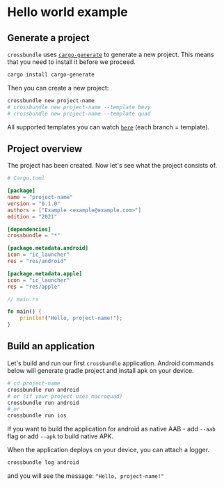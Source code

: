 # Hello world example

## Generate a project

`crossbundle` uses [`cargo-generate`](https://github.com/cargo-generate/cargo-generate) to generate a new project. This means that you need to install it before we proceed.

```sh
cargo install cargo-generate
```

Then you can create a new project:

```sh
crossbundle new project-name
# crossbundle new project-name --template bevy
# crossbundle new project-name --template quad
```

All supported templates you can watch [`here`](https://github.com/dodorare/crossbundle-templates) (each branch = template).

## Project overview

The project has been created. Now let's see what the project consists of.

```toml
# Cargo.toml

[package]
name = "project-name"
version = "0.1.0"
authors = ["Example <example@example.com>"]
edition = "2021"

[dependencies]
crossbundle = "*"

[package.metadata.android]
icon = "ic_launcher"
res = "res/android"

[package.metadata.apple]
icon = "ic_launcher"
res = "res/apple"
```

```rust
// main.rs

fn main() {
    println!("Hello, project-name!");
}
```

## Build an application

Let's build and run our first `crossbundle` application. Android commands below will generate gradle project and install apk on your device.

```sh
# cd project-name
crossbundle run android
# or (if your project uses macroquad)
crossbundle run android
# or
crossbundle run ios
```

If you want to build the application for android as native AAB - add `--aab` flag or add `--apk` to build native APK.

When the application deploys on your device, you can attach a logger.

```sh
crossbundle log android
```

and you will see the message: `"Hello, project-name!"`
